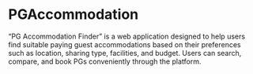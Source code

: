# PGAccommodation
“PG Accommodation Finder” is a web application designed to  help users find suitable paying guest accommodations based on their  preferences such as location, sharing type, facilities, and budget. Users can search, compare, and book PGs conveniently through the platform.

